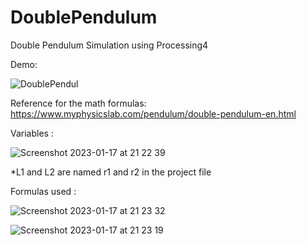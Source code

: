 # DoublePendulum

Double Pendulum Simulation using Processing4

Demo:

![DoublePendul](https://user-images.githubusercontent.com/91684310/213006647-16fdd5e8-5f6a-461a-b8c7-a32e1b03b02c.gif)


Reference for the math formulas:
https://www.myphysicslab.com/pendulum/double-pendulum-en.html

Variables :

![Screenshot 2023-01-17 at 21 22 39](https://user-images.githubusercontent.com/91684310/213004736-94bf26c5-ed30-441b-86c9-eb1f9cd06978.png)

*L1 and L2 are named r1 and r2 in the project file

Formulas used :

![Screenshot 2023-01-17 at 21 23 32](https://user-images.githubusercontent.com/91684310/213004886-c8b8f650-76d0-481f-85a0-ea7ba07dba36.png)

![Screenshot 2023-01-17 at 21 23 19](https://user-images.githubusercontent.com/91684310/213004849-0a69881b-f7ad-400e-9b30-85b56e274678.png)
